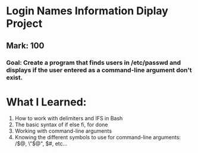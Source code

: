 # Login Names Information Diplay Project
## Mark: 100
### Goal: Create a program that finds users in /etc/passwd and displays if the user entered as a command-line argument don't exist. 

# What I Learned:
1. How to work with delimiters and IFS in Bash
2. The basic syntax of if else fi, for done
3. Working with command-line arguments
4. Knowing the different symbols to use for command-line arguments: /$@, \"$@\", $#, etc...
